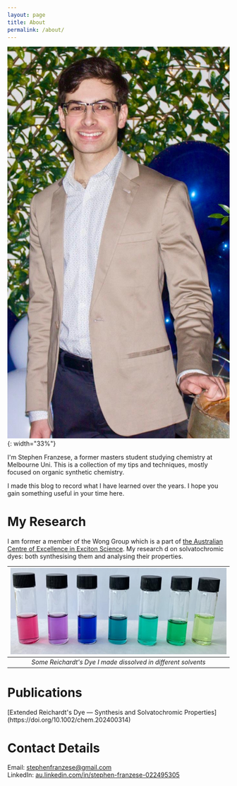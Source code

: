```yaml
---
layout: page
title: About
permalink: /about/
---
```


![io](/assets/me.jpg){: width="33%"}

I'm Stephen Franzese, a former masters student studying chemistry at Melbourne Uni. This is a collection of my tips and techniques, mostly focused on organic synthetic chemistry.

I made this blog to record what I have learned over the years. I hope you gain something useful in your time here.

<h1>My Research</h1>

I am former a member of the Wong Group which is a part of [the Australian Centre of Excellence in Exciton Science](https://excitonscience.com/users/stephen-franzese). My research d on solvatochromic dyes: both synthesising them and analysing their properties.

| ![dye](/assets/RD-clean.jpg) 
|:--:| 
| *Some Reichardt's Dye I made dissolved in different solvents* |

<h1>Publications</h1>
[Extended Reichardt's Dye — Synthesis and Solvatochromic Properties](https://doi.org/10.1002/chem.202400314)

<h1>Contact Details</h1>

Email: stephenfranzese@gmail.com\
LinkedIn: [au.linkedin.com/in/stephen-franzese-022495305](au.linkedin.com/in/stephen-franzese-022495305)
